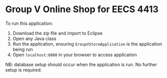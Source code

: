 # Group V Online Shop for EECS 4413

To run this application:
1. Download the zip file and import to Eclipse
1. Open any Java class
1. Run the application, ensuring `GroupVStoreApplication` is the application being run
1. Open `localhost:8080` in your browser to access application

NB: database setup should occur when the application is run. No further setup is required.
